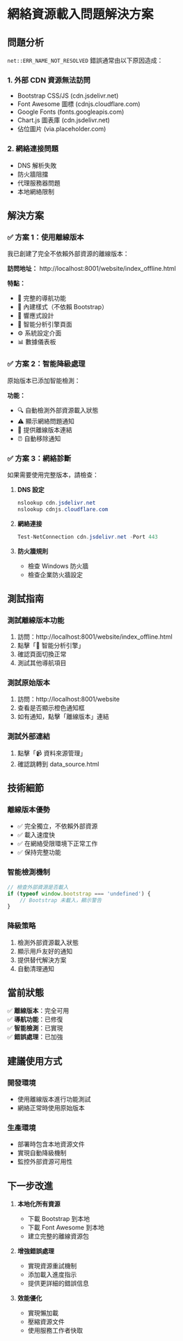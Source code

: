 # 網絡資源載入問題解決方案

## 問題分析

`net::ERR_NAME_NOT_RESOLVED` 錯誤通常由以下原因造成：

### 1. 外部 CDN 資源無法訪問
- Bootstrap CSS/JS (cdn.jsdelivr.net)
- Font Awesome 圖標 (cdnjs.cloudflare.com)
- Google Fonts (fonts.googleapis.com)
- Chart.js 圖表庫 (cdn.jsdelivr.net)
- 佔位圖片 (via.placeholder.com)

### 2. 網絡連接問題
- DNS 解析失敗
- 防火牆阻擋
- 代理服務器問題
- 本地網絡限制

## 解決方案

### ✅ 方案 1：使用離線版本
我已創建了完全不依賴外部資源的離線版本：

**訪問地址：** http://localhost:8001/website/index_offline.html

**特點：**
- 🔄 完整的導航功能
- 🎨 內建樣式（不依賴 Bootstrap）
- 📱 響應式設計
- 🧠 智能分析引擎頁面
- ⚙️ 系統設定介面
- 📊 數據儀表板

### ✅ 方案 2：智能降級處理
原始版本已添加智能檢測：

**功能：**
- 🔍 自動檢測外部資源載入狀態
- ⚠️ 顯示網絡問題通知
- 🔗 提供離線版本連結
- ⏰ 自動移除通知

### ✅ 方案 3：網絡診斷
如果需要使用完整版本，請檢查：

1. **DNS 設定**
   ```powershell
   nslookup cdn.jsdelivr.net
   nslookup cdnjs.cloudflare.com
   ```

2. **網絡連接**
   ```powershell
   Test-NetConnection cdn.jsdelivr.net -Port 443
   ```

3. **防火牆規則**
   - 檢查 Windows 防火牆
   - 檢查企業防火牆設定

## 測試指南

### 測試離線版本功能
1. 訪問：http://localhost:8001/website/index_offline.html
2. 點擊「🧠 智能分析引擎」
3. 確認頁面切換正常
4. 測試其他導航項目

### 測試原始版本
1. 訪問：http://localhost:8001/website
2. 查看是否顯示橙色通知框
3. 如有通知，點擊「離線版本」連結

### 測試外部連結
1. 點擊「📹 資料來源管理」
2. 確認跳轉到 data_source.html

## 技術細節

### 離線版本優勢
- ✅ 完全獨立，不依賴外部資源
- ✅ 載入速度快
- ✅ 在網絡受限環境下正常工作
- ✅ 保持完整功能

### 智能檢測機制
```javascript
// 檢查外部資源是否載入
if (typeof window.bootstrap === 'undefined') {
    // Bootstrap 未載入，顯示警告
}
```

### 降級策略
1. 檢測外部資源載入狀態
2. 顯示用戶友好的通知
3. 提供替代解決方案
4. 自動清理通知

## 當前狀態

✅ **離線版本**：完全可用  
✅ **導航功能**：已修復  
✅ **智能檢測**：已實現  
✅ **錯誤處理**：已加強  

## 建議使用方式

### 開發環境
- 使用離線版本進行功能測試
- 網絡正常時使用原始版本

### 生產環境
- 部署時包含本地資源文件
- 實現自動降級機制
- 監控外部資源可用性

## 下一步改進

1. **本地化所有資源**
   - 下載 Bootstrap 到本地
   - 下載 Font Awesome 到本地
   - 建立完整的離線資源包

2. **增強錯誤處理**
   - 實現資源重試機制
   - 添加載入進度指示
   - 提供更詳細的錯誤信息

3. **效能優化**
   - 實現懶加載
   - 壓縮資源文件
   - 使用服務工作者快取

